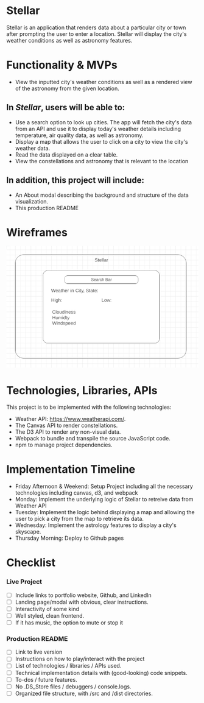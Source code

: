 # Stellar

Stellar is an application that renders data about a particular city or town after prompting the user to enter a location. Stellar will display the city's weather conditions as well as astronomy features.

# Functionality & MVPs

- View the inputted city's weather conditions as well as a rendered view of the astronomy from the given location.

## In *Stellar*, users will be able to:

- Use a search option to look up cities. The app will fetch the city's data from an API and use it to display today's weather details including temperature, air quality data, as well as astronomy.
- Display a map that allows the user to click on a city to view the city's weather data.
- Read the data displayed on a clear table.
- View the constellations and astronomy that is relevant to the location 

## In addition, this project will include:

- An About modal describing the background and structure of the data visualization.
- This production README

# Wireframes

![Stellar Wireframe](./assets/wireframe/initial_wireframe.png)

# Technologies, Libraries, APIs

This project is to be implemented with the following technologies:
- Weather API: https://www.weatherapi.com/.
- The Canvas API to render constellations.
- The D3 API to render any non-visual data.
- Webpack to bundle and transpile the source JavaScript code.
- npm to manage project dependencies.

# Implementation Timeline

- Friday Afternoon & Weekend: Setup Project including all the necessary technologies including canvas, d3, and webpack
- Monday: Implement the underlying logic of Stellar to retreive data from Weather API
- Tuesday: Implement the logic behind displaying a map and allowing the user to pick a city from the map to retrieve its data.
- Wednesday: Implement the astrology features to display a city's skyscape.
- Thursday Morning: Deploy to Github pages

# Checklist

### Live Project
- [ ] Include links to portfolio website, Github, and LinkedIn
- [ ] Landing page/modal with obvious, clear instructions.
- [ ] Interactivity of some kind
- [ ] Well styled, clean frontend.
- [ ] If it has music, the option to mute or stop it
### Production README
- [ ] Link to live version
- [ ] Instructions on how to play/interact with the project
- [ ] List of technologies / libraries / APIs used.
- [ ] Technical implementation details with (good-looking) code snippets.
- [ ] To-dos / future features.
- [ ] No .DS_Store files / debuggers / console.logs.
- [ ] Organized file structure, with /src and /dist directories.